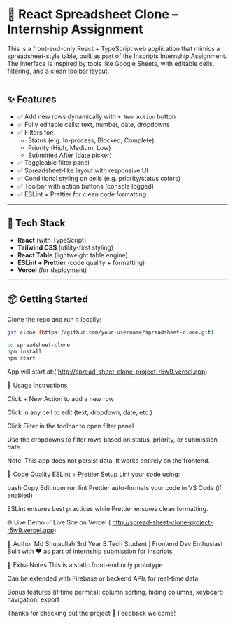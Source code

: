 
# 🧾 React Spreadsheet Clone – Internship Assignment

This is a front-end-only React + TypeScript web application that mimics a spreadsheet-style table, built as part of the Inscripts Internship Assignment. The interface is inspired by tools like Google Sheets, with editable cells, filtering, and a clean toolbar layout.

---

## ✨ Features

- ✅ Add new rows dynamically with `+ New Action` button
- ✅ Fully editable cells: text, number, date, dropdowns
- ✅ Filters for:
  - Status (e.g. In-process, Blocked, Complete)
  - Priority (High, Medium, Low)
  - Submitted After (date picker)
- ✅ Toggleable filter panel
- ✅ Spreadsheet-like layout with responsive UI
- ✅ Conditional styling on cells (e.g. priority/status colors)
- ✅ Toolbar with action buttons (console logged)
- ✅ ESLint + Prettier for clean code formatting

---

## 🚀 Tech Stack

- **React** (with TypeScript)
- **Tailwind CSS** (utility-first styling)
- **React Table** (lightweight table engine)
- **ESLint + Prettier** (code quality + formatting)
- **Vercel** (for deployment)

---

## 📦 Getting Started

Clone the repo and run it locally:

 ```bash
git clone (https://github.com/your-username/spreadsheet-clone.git)

cd spreadsheet-clone
npm install
npm start
```

App will start at:( http://spread-sheet-clone-project-r5w9.vercel.app)


🧠 Usage Instructions

Click + New Action to add a new row

Click in any cell to edit (text, dropdown, date, etc.)

Click Filter in the toolbar to open filter panel

Use the dropdowns to filter rows based on status, priority, or submission date

Note: This app does not persist data. It works entirely on the frontend.

🧹 Code Quality
ESLint + Prettier Setup
Lint your code using:

bash
Copy
Edit
npm run lint
Prettier auto-formats your code in VS Code (if enabled)

ESLint ensures best practices while Prettier ensures clean formatting.

🌐 Live Demo
✅ Live Site on Vercel
( http://spread-sheet-clone-project-r5w9.vercel.app)

🙋 Author
Md Shujaullah
3rd Year B.Tech Student | Frontend Dev Enthusiast
Built with ❤️ as part of internship submission for Inscripts

📎 Extra Notes
This is a static front-end only prototype

Can be extended with Firebase or backend APIs for real-time data

Bonus features (if time permits): column sorting, hiding columns, keyboard navigation, export

Thanks for checking out the project 🙏
Feedback welcome!
